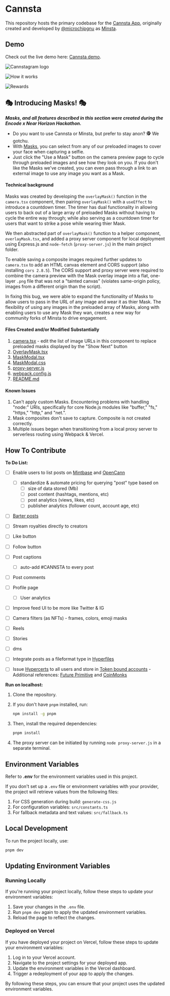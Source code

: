 # Cannsta

This repository hosts the primary codebase for the [Cannsta App](https://cannsta.co), originally created and developed by [@microchipgnu](https://github.com/microchipgnu) as [Minsta](https://github.com/Mintbase/minsta/). 

## Demo

Check out the live demo here: [Cannsta demo](https://cannsta.co/).

![Cannstagram logo](https://i.ibb.co/71GdjnT/thumbnail.png)

![How it works](https://pbs.twimg.com/media/F7ZwH1RagAAuyls?format=png&name=small)

![Rewards](https://pbs.twimg.com/media/F7ZwNGea4AAq8fz?format=png&name=small)

## 🎭 Introducing Masks! 🎭

_**Masks, and all features described in this section were created during the Encode x Near Horizon Hackathon.**_

- Do you want to use Cannsta or Minsta, but prefer to stay anon? 🕵️ We gotchu.
- With [Masks](https://www.cannsta.co/camera), you can select from any of our preloaded images to cover your face when capturing a selfie.
- Just click the "Use a Mask" button on the camera preview page to cycle through preloaded images and see how they look on you. If you don't like the Masks we've created, you can even pass through a link to an external image to use any image you want as a Mask.

#### **Technical background**

Masks was created by developing the `overlayMask()` function in the `camera.tsx` component, then pairing `overlayMask()` with a `useEffect` to introduce a countdown timer. The timer has dual functionality in allowing users to back out of a large array of preloaded Masks without having to cycle the entire way through; while also serving as a countdown timer for users that want to strike a pose while wearing thier Mask.

We then abstracted part of `overlayMask()` function to a helper component, `overlayMask.tsx`, and added a proxy server component for local deployment using Express.js and `node-fetch` (`proxy-server.js`) in the main project folder.

To enable saving a composite images required further updates to `camera.tsx` to add an HTML canvas element and CORS support (also installing `cors 2.8.5`). The CORS support and proxy server were required to combine the camera preview with the Mask overlay image into a flat, one-layer `.png` file that was not a "tainted canvas" (violates same-origin policy, images from a different origin than the script). 

In fixing this bug, we were able to expand the functionality of Masks to allow users to pass in the URL of any image and wear it as thier Mask. The flexibility of using any images in the preloaded array of Masks, along with enabling users to use any Mask they wan, creates a new way for community forks of Minsta to drive engagement.

#### **Files Created and/or Modified Substantially**
1. [camera.tsx](https://github.com/Open-Cann/cannstagram/blob/main/src/components/pages/camera.tsx) - edit the list of image URLs in this component to replace preloaded masks displayed by the "Show Next" button
3. [OverlayMask.tsx](https://github.com/Open-Cann/cannstagram/blob/main/src/components/OverlayMask.tsx)
4. [MaskModal.tsx](https://github.com/Open-Cann/cannstagram/blob/main/src/components/MaskModal.tsx)
5. [MaskModal.css](https://github.com/Open-Cann/cannstagram/blob/main/src/components/MaskModal.css)
6. [proxy-server.js](https://github.com/Open-Cann/cannstagram/blob/main/proxy-server.js)
7. [webpack.config.js](https://github.com/Open-Cann/cannstagram/blob/main/webpack.config.js)
8. [README.md](https://github.com/Open-Cann/cannstagram/blob/main/README.md)

#### **Known Issues**
1. Can't apply custom Masks. Encountering problems with handling "node:" URIs, specifically for core Node.js modules like "buffer," "fs," "https," "http," and "net.".
2. Mask composites don't save to capture. Composite is not created correctly.
3. Multiple issues began when transitioning from a local proxy server to serverless routing using Webpack & Vercel.


## How To Contribute

**To Do List:**
- [ ] Enable users to list posts on [Mintbase](https://mintbase.xyz) and [OpenCann](https://www.opencann.net/)
  - [ ] standardize & automate pricing for querying "post" type based on
     - [ ] size of data stored (Mb)
     - [ ] post content (hashtags, mentions, etc)
     - [ ] post analytics (views, likes, etc)
     - [ ] publisher analytics (follower count, account age, etc)    
- [ ] [Barter posts](https://near.org/harrydhillon.near/widget/NFTSwap.NFT-Trade)
- [ ] Stream royalties directly to creators
- [ ] Like button
- [ ] Follow button
- [ ] Post captions
   - [ ] auto-add #CANNSTA to every post
- [ ] Post comments
- [ ] Profile page
   - [ ] User analytics
- [ ] Improve feed UI to be more like Twitter & IG
- [ ] Camera filters (as NFTs) - frames, colors, emoji masks
- [ ] Reels
- [ ] Stories
- [ ] dms
- [ ] Integrate posts as a fileformat type in [Hyperfiles](https://github.com/flowscience/hyperfiles)
- [ ] Issue [Hypercerts](https://github.com/open-cann/hypercerts-on-bos) to all users and store in [Token bound accounts](https://eips.ethereum.org/EIPS/eip-6551)
      - Additional references: [Future Primitive](https://medium.com/future-primitive/tldr-nfts-have-their-own-wallets-try-it-here-http-tokenbound-org-6fac135a1f9d) and [CoinMonks](https://medium.com/coinmonks/erc-6551-token-bound-accounts-daa56fbd3769)


**Run on localhost:**

1. Clone the repository.
2. If you don't have `pnpm` installed, run:

   ```bash
   npm install -g pnpm
   ```
   
3. Then, install the required dependencies:

     ```bash
     pnpm install
     ```

4. The proxy server can be initiated by running `node proxy-server.js` in a separate terminal.

## Environment Variables

Refer to **.env** for the environment variables used in this project. 

If you don't set up a `.env` file or environment variables with your provider, the project will retrieve values from the following files:

1. For CSS generation during build: `generate-css.js`
2. For configuration variables: `src/constants.ts`
3. For fallback metadata and text values: `src/fallback.ts`

## Local Development

To run the project locally, use:

  ```bash
  pnpm dev
  ```

## Updating Environment Variables

### Running Locally

If you're running your project locally, follow these steps to update your environment variables:

1. Save your changes in the `.env` file.
2. Run `pnpm dev` again to apply the updated environment variables.
3. Reload the page to reflect the changes.

### Deployed on Vercel

If you have deployed your project on Vercel, follow these steps to update your environment variables:

1. Log in to your Vercel account.
2. Navigate to the project settings for your deployed app.
3. Update the environment variables in the Vercel dashboard.
4. Trigger a redeployment of your app to apply the changes.

By following these steps, you can ensure that your project uses the updated environment variables.


